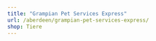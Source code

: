 ```yaml
---
title: "Grampian Pet Services Express"
url: /aberdeen/grampian-pet-services-express/
shop: Tiere
---
```

